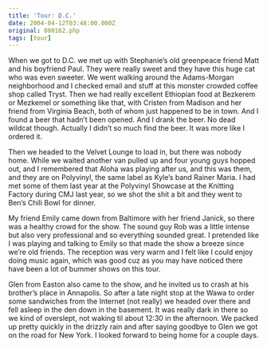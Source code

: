 ```yaml
---
title: 'Tour: D.C.'
date: 2004-04-12T03:48:00.000Z
original: 000162.php
tags: [tour]
---
```


When we got to D.C. we met up with Stephanie’s old greenpeace friend Matt and his boyfriend Paul. They were really sweet and they have this huge cat who was even sweeter. We went walking around the Adams-Morgan neighborhood and I checked email and stuff at this monster crowded coffee shop called Tryst. Then we had really excellent Ethiopian food at Bezkerem or Mezkemel or something like that, with Cristen from Madison and her friend from Virginia Beach, both of whom just happened to be in town. And I found a beer that hadn’t been opened. And I drank the beer. No dead wildcat though. Actually I didn’t so much find the beer. It was more like I ordered it.

Then we headed to the Velvet Lounge to load in, but there was nobody home. While we waited another van pulled up and four young guys hopped out, and I remembered that Aloha was playing after us, and this was them, and they are on Polyvinyl, the same label as Kyle’s band Rainer Maria. I had met some of them last year at the Polyvinyl Showcase at the Knitting Factory during CMJ last year, so we shot the shit a bit and they went to Ben’s Chili Bowl for dinner.

My friend Emily came down from Baltimore with her friend Janick, so there was a healthy crowd for the show. The sound guy Rob was a little intense but also very professional and so everything sounded great. I pretended like I was playing and talking to Emily so that made the show a breeze since we’re old friends. The reception was very warm and I felt like I could enjoy doing music again, which was good cuz as you may have noticed there have been a lot of bummer shows on this tour.

Glen from Easton also came to the show, and he invited us to crash at his brother’s place in Annapolis. So after a late night stop at the Wawa to order some sandwiches from the Internet (not really) we headed over there and fell asleep in the den down in the basement. It was really dark in there so we kind of overslept, not waking til about 12:30 in the afternoon. We packed up pretty quickly in the drizzly rain and after saying goodbye to Glen we got on the road for New York. I looked forward to being home for a couple days.
